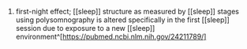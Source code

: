 1. first-night effect; [[sleep]] structure as measured by [[sleep]] stages using polysomnography is altered specifically in the first [[sleep]] session due to exposure to a new [[sleep]] environment^[https://pubmed.ncbi.nlm.nih.gov/24211789/]